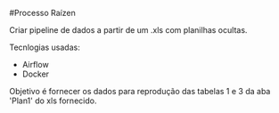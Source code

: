 #Processo Raízen


Criar pipeline de dados a partir de um .xls com planilhas ocultas.


Tecnlogias usadas:
  - Airflow
  - Docker


Objetivo é fornecer os dados para reprodução das tabelas 1 e 3 da aba 'Plan1' do xls fornecido.

